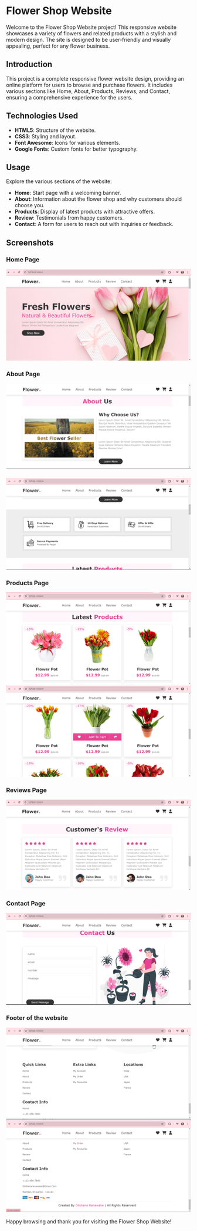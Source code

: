 # Flower Shop Website

Welcome to the Flower Shop Website project! This responsive website showcases a variety of flowers and related products with a stylish and modern design. The site is designed to be user-friendly and visually appealing, perfect for any flower business.

## Introduction

This project is a complete responsive flower website design, providing an online platform for users to browse and purchase flowers. It includes various sections like Home, About, Products, Reviews, and Contact, ensuring a comprehensive experience for the users.

## Technologies Used

- **HTML5**: Structure of the website.
- **CSS3**: Styling and layout.
- **Font Awesome**: Icons for various elements.
- **Google Fonts**: Custom fonts for better typography.

## Usage

Explore the various sections of the website:

- **Home**: Start page with a welcoming banner.
- **About**: Information about the flower shop and why customers should choose you.
- **Products**: Display of latest products with attractive offers.
- **Review**: Testimonials from happy customers.
- **Contact**: A form for users to reach out with inquiries or feedback.

## Screenshots

### Home Page
![Home Page](https://github.com/DilshanaRanawake/Flower-Shop-Website/blob/main/screenshots/1.png)

### About Page
![About Page](https://github.com/DilshanaRanawake/Flower-Shop-Website/blob/main/screenshots/2.png)

### 
![](https://github.com/DilshanaRanawake/Flower-Shop-Website/blob/main/screenshots/3.png)

### Products Page
![Products Page](https://github.com/DilshanaRanawake/Flower-Shop-Website/blob/main/screenshots/4.png)
![Products Page](https://github.com/DilshanaRanawake/Flower-Shop-Website/blob/main/screenshots/5.png)

### Reviews Page
![Reviews Page](https://github.com/DilshanaRanawake/Flower-Shop-Website/blob/main/screenshots/6.png)

### Contact Page
![Contact Page](https://github.com/DilshanaRanawake/Flower-Shop-Website/blob/main/screenshots/7.png)

### Footer of the website
![Footer](https://github.com/DilshanaRanawake/Flower-Shop-Website/blob/main/screenshots/8.png)
![Footer](https://github.com/DilshanaRanawake/Flower-Shop-Website/blob/main/screenshots/9.png)

Happy browsing and thank you for visiting the Flower Shop Website!

